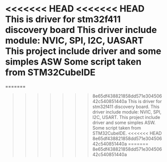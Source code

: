 <<<<<<< HEAD
<<<<<<< HEAD
This is driver for stm32f411 discovery board 
This driver include module: NVIC, SPI, I2C, UASART 
This project include driver and some simples ASW
Some script taken from STM32CubeIDE
=======
=======
>>>>>>> 8e65df438821858dd571e30450642c540851440a
This is driver for stm32f411 discovery board.
This driver include module: NVIC, SPI, I2C, USART.
This project include driver and some simples ASW.
Some script taken from STM32CubeIDE.
<<<<<<< HEAD
>>>>>>> 8e65df438821858dd571e30450642c540851440a
=======
>>>>>>> 8e65df438821858dd571e30450642c540851440a
